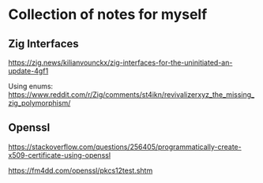 # Collection of notes for myself

## Zig Interfaces
https://zig.news/kilianvounckx/zig-interfaces-for-the-uninitiated-an-update-4gf1

Using enums:
https://www.reddit.com/r/Zig/comments/st4ikn/revivalizerxyz_the_missing_zig_polymorphism/

## Openssl

https://stackoverflow.com/questions/256405/programmatically-create-x509-certificate-using-openssl

https://fm4dd.com/openssl/pkcs12test.shtm
